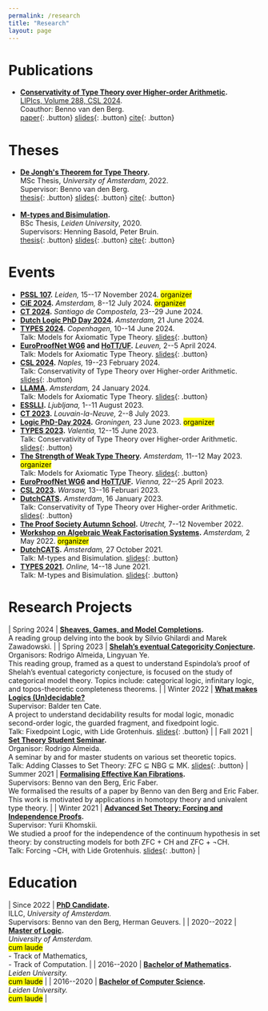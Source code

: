 ```yaml
---
permalink: /research
title: "Research"
layout: page
---
```


# Publications

- **[Conservativity of Type Theory over Higher-order Arithmetic](https://arxiv.org/abs/2308.15288).** \
    [LIPIcs, Volume 288, CSL 2024](https://doi.org/10.4230/LIPIcs.CSL.2024.44). \
    Coauthor: Benno van den Berg. \
    [paper](https://drops.dagstuhl.de/storage/00lipics/lipics-vol288-csl2024/LIPIcs.CSL.2024.44/LIPIcs.CSL.2024.44.pdf){: .button} [slides](assets/slides/conservativity_of_type_theory_over_higher_order_arithmetic_slides.pdf){: .button} [cite](assets/bibtex/conservativity_of_type_theory_over_higher_order_arithmetic.txt){: .button}

# Theses

- **[De Jongh's Theorem for Type Theory](https://eprints.illc.uva.nl/id/eprint/2229/1/MoL-2022-27.text.pdf).** \
    MSc Thesis, *University of Amsterdam*, 2022. \
    Supervisor: Benno van den Berg. \
    [thesis](https://eprints.illc.uva.nl/id/eprint/2229/1/MoL-2022-27.text.pdf){: .button} [slides](assets/slides/de_jonghs_theorem_for_type_theory_slides.pdf){: .button} [cite](assets/bibtex/de_jonghs_theorem_for_type_theory.txt){: .button} <br/><br/>
- **[M-types and Bisimulation](https://theses.liacs.nl/pdf/2019-2020-OttenDD.pdf).** \
    BSc Thesis, *Leiden University*, 2020. \
    Supervisors: Henning Basold, Peter Bruin. \
    [thesis](https://theses.liacs.nl/pdf/2019-2020-OttenDD.pdf){: .button} [slides](assets\slides\m_types_and_bisimulation_slides.pdf){: .button} [cite](assets\bibtex\m_types_and_bisimulation.txt){: .button}

# Events

- **[PSSL 107](https://b-starkenburg.github.io/PSSL-2024/).**
  *Leiden,* 15--17 November 2024. <mark>organizer</mark>
- **[CiE 2024](https://events.illc.uva.nl/CiE/CiE2024/Main/).**
  *Amsterdam,* 8--12 July 2024. <mark>organizer</mark>
- **[CT 2024](https://www.usc.gal/regaca/ct2024/).**
  *Santiago de Compostela,* 23--29 June 2024.
- **[Dutch Logic PhD Day 2024](https://verenigingvoorlogica.nl/en/PhD-Day/).**
  *Amsterdam,* 21 June 2024.
- **[TYPES 2024](https://types2024.itu.dk/).**
  *Copenhagen,* 10--14 June 2024. \
  Talk: Models for Axiomatic Type Theory.
  [slides](assets/slides/models_for_axiomatic_type_theory_slides.pdf){: .button}
- **[EuroProofNet WG6](https://europroofnet.github.io/wg6-leuven/) and [HoTT/UF](https://hott-uf.github.io/2024/).**
  *Leuven,* 2--5 April 2024. \
  Talk: Models for Axiomatic Type Theory.
  [slides](assets/slides/models_for_axiomatic_type_theory_slides.pdf){: .button}
- **[CSL 2024](https://csl2024.github.io/Home/#).**
  *Naples,* 19--23 February 2024. \
  Talk: Conservativity of Type Theory over Higher-order Arithmetic.
  [slides](assets/slides/conservativity_of_type_theory_over_higher_order_arithmetic_slides_csl.pdf){: .button}
- **[LLAMA](https://events.illc.uva.nl/llama/).**
  *Amsterdam,* 24 January 2024. \
  Talk: Models for Axiomatic Type Theory.
  [slides](https://events.illc.uva.nl/llama/slides/otten-2024.pdf){: .button}
- **[ESSLLI](https://2023.esslli.eu/).**
  *Ljubljana,* 1--11 August 2023.
- **[CT 2023](https://sites.uclouvain.be/ct2023/).**
  *Louvain-la-Neuve,* 2--8 July 2023.
- **[Logic PhD-Day 2024](https://www.verenigingvoorlogica.nl/nl/PhD-Day/).**
  *Groningen,* 23 June 2023. <mark>organizer</mark>
- **[TYPES 2023](https://types2023.webs.upv.es/).**
  *Valentia,* 12--15 June 2023. \
  Talk: Conservativity of Type Theory over Higher-order Arithmetic.
  [slides](assets/slides/conservativity_of_type_theory_over_higher_order_arithmetic_slides_types.pdf){: .button}
- **[The Strength of Weak Type Theory](https://dutchcats.github.io/).**
  *Amsterdam,* 11--12 May 2023.
  <mark>organizer</mark> \
  Talk: Models for Axiomatic Type Theory.
  [slides](assets/slides/models_for_propositional_type_theory_slides.pdf){: .button}
- **[EuroProofNet WG6](https://europroofnet.github.io/wg6-vienna/) and [HoTT/UF](https://hott-uf.github.io/2023/).**
  *Vienna,* 22--25 April 2023.
- **[CSL 2023](https://csl2023.mimuw.edu.pl/).**
  *Warsaw,* 13--16 Februari 2023.
- **[DutchCATS](https://dutchcats.github.io/).**
  *Amsterdam*, 16 January 2023. \
  Talk: Conservativity of Type Theory over Higher-order Arithmetic. [slides](https://dutchcats.github.io/2023-01-16/Otten_20230116.pdf){: .button}
- **[The Proof Society Autumn School](https://uswpt.sites.uu.nl/).**
  *Utrecht,* 7--12 November 2022.
- **[Workshop on Algebraic Weak Factorisation Systems](https://dutchcats.github.io/).**
  *Amsterdam,* 2 May 2022. <mark>organizer</mark>
- **[DutchCATS](https://dutchcats.github.io/).**
  *Amsterdam,* 27 October 2021. \
  Talk: M-types and Bisimulation.
  [slides](assets\slides\m_types_and_bisimulation_slides.pdf){: .button}
- **[TYPES 2021](https://types21.liacs.nl/).**
  *Online,* 14--18 June 2021. \
  Talk: M-types and Bisimulation.
  [slides](assets\slides\m_types_and_bisimulation_slides.pdf){: .button}

# Research Projects

| Spring 2024 | **[Sheaves, Games, and Model Completions](https://link.springer.com/book/10.1007/978-94-015-9936-8).** <br/> A reading group delving into the book by Silvio Ghilardi and Marek Zawadowski. |
| Spring 2023 | **[Shelah’s eventual Categoricity Conjecture](https://rodrigonalmeida.github.io/projects/categoricalmodeltheoryreadinggroup.md.html).** <br/> Organisors: Rodrigo Almeida, Lingyuan Ye. <br/> This reading group, framed as a quest to understand Espindola’s proof of Shelah’s eventual categoricty conjecture, is focused on the study of categorical model theory. Topics include: categorical logic, infinitary logic, and topos-theoretic completeness theorems. |
| Winter 2022 | **[What makes Logics (Un)decidable?](https://msclogic.illc.uva.nl/current-students/courses/projects/project/189/1st-Semester-2021-22-What-makes-logics-un-decidable-)** <br/> Supervisor: Balder ten Cate. <br/> A project to understand decidability results for modal logic, monadic second-order logic, the guarded fragment, and fixedpoint logic. <br/> Talk: Fixedpoint Logic, with Lide Grotenhuis. [slides](assets/slides/fixedpoint_logic_slides.pdf){: .button} |
| Fall 2021 | **[Set Theory Student Seminar](https://sites.google.com/view/settheorystudentseminar/).** <br/> Organisor: Rodrigo Almeida. <br/> A seminar by and for master students on various set theoretic topics. <br/> Talk: Adding Classes to Set Theory: ZFC ⊆ NBG ⊆ MK. [slides](assets/slides/adding_classes_to_set_theory_slides.pdf){: .button}
| Summer 2021 | **[Formalising Effective Kan Fibrations](https://link.springer.com/book/10.1007/978-3-031-18900-5).** <br/> Supervisors: Benno van den Berg, Eric Faber. <br/> We formalised the results of a paper by Benno van den Berg and Eric Faber. This work is motivated by applications in homotopy theory and univalent type theory. |
| Winter 2021 | **[Advanced Set Theory: Forcing and Independence Proofs](https://www.math.uni-hamburg.de/home/khomskii/forcing2021/).** <br/> Supervisor: Yurii Khomskii. <br/> We studied a proof for the independence of the continuum hypothesis in set theory: by constructing models for both ZFC + CH and ZFC + ¬CH. <br/> Talk: Forcing ¬CH, with Lide Grotenhuis. [slides](assets/slides/forcing_slides.pdf){: .button} |

# Education

| Since 2022 | **[PhD Candidate](https://www.illc.uva.nl/People/person/5117/D-D-Otten).** <br> ILLC, *University of Amsterdam.* <br/> Supervisors: Benno van den Berg, Herman Geuvers. |
| 2020--2022 | **[Master of Logic](https://msclogic.illc.uva.nl/).** <br/> *University of Amsterdam.* <br/> <mark>cum laude</mark> <br/> - Track of Mathematics, <br/> - Track of Computation. |
| 2016--2020 | **[Bachelor of Mathematics](https://www.universiteitleiden.nl/onderwijs/opleidingen/bachelor/wiskunde).** <br/> *Leiden University.* <br/> <mark>cum laude</mark> |
| 2016--2020 | **[Bachelor of Computer Science](https://www.universiteitleiden.nl/onderwijs/opleidingen/bachelor/informatica).** <br/> *Leiden University.* <br/> <mark>cum laude</mark> |
